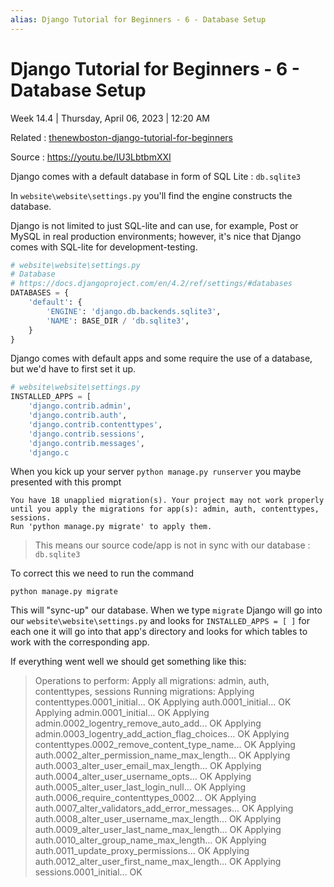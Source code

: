 ```yaml
---
alias: Django Tutorial for Beginners - 6 - Database Setup
---
```


# Django Tutorial for Beginners - 6 - Database Setup

Week 14.4 | Thursday, April 06, 2023 | 12:20 AM

Related : [thenewboston-django-tutorial-for-beginners](thenewboston-django-tutorial-for-beginners.md)

Source : <https://youtu.be/IU3LbtbmXXI>

Django comes with a default database in form of SQL Lite : `db.sqlite3`

In `website\website\settings.py` you'll find the engine constructs the database.

Django is not limited to just SQL-lite and can use, for example, Post or MySQL in real production environments; however, it's nice that Django comes with SQL-lite for development-testing.

```python
# website\website\settings.py
# Database
# https://docs.djangoproject.com/en/4.2/ref/settings/#databases
DATABASES = {
    'default': {
        'ENGINE': 'django.db.backends.sqlite3',
        'NAME': BASE_DIR / 'db.sqlite3',
    }
}
```

Django comes with default apps and some require the use of a database, but we'd have to
first set it up.

```python
# website\website\settings.py
INSTALLED_APPS = [
    'django.contrib.admin',
    'django.contrib.auth',
    'django.contrib.contenttypes',
    'django.contrib.sessions',
    'django.contrib.messages',
    'django.c
```

When you kick up your server `python manage.py runserver` you maybe presented with this prompt

```text
You have 18 unapplied migration(s). Your project may not work properly until you apply the migrations for app(s): admin, auth, contenttypes, sessions.
Run 'python manage.py migrate' to apply them.
```

> This means our source code/app is not in sync with our database : `db.sqlite3`

To correct this we need to run the command

```text
python manage.py migrate
```

This will "sync-up" our database. When we type `migrate` Django will go into our
`website\website\settings.py` and looks for `INSTALLED_APPS = [ ]` for each one it will go into
that app's directory and looks for which tables to work with the corresponding app.

If everything went well we should get something like this:

> Operations to perform:
> Apply all migrations: admin, auth, contenttypes, sessions
> Running migrations:
> Applying contenttypes.0001_initial... OK
> Applying auth.0001_initial... OK
> Applying admin.0001_initial... OK
> Applying admin.0002_logentry_remove_auto_add... OK
> Applying admin.0003_logentry_add_action_flag_choices... OK
> Applying contenttypes.0002_remove_content_type_name... OK
> Applying auth.0002_alter_permission_name_max_length... OK
> Applying auth.0003_alter_user_email_max_length... OK
> Applying auth.0004_alter_user_username_opts... OK
> Applying auth.0005_alter_user_last_login_null... OK
> Applying auth.0006_require_contenttypes_0002... OK
> Applying auth.0007_alter_validators_add_error_messages... OK
> Applying auth.0008_alter_user_username_max_length... OK
> Applying auth.0009_alter_user_last_name_max_length... OK
> Applying auth.0010_alter_group_name_max_length... OK
> Applying auth.0011_update_proxy_permissions... OK
> Applying auth.0012_alter_user_first_name_max_length... OK
> Applying sessions.0001_initial... OK
